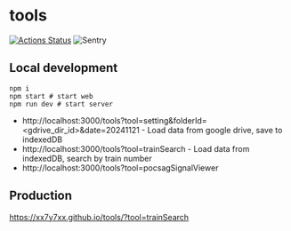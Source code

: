 # tools

[![Actions Status](https://github.com/xx7y7xx/tools/workflows/Build%20&%20deploy/badge.svg)](https://github.com/xx7y7xx/tools/actions)
![Sentry](https://img.shields.io/badge/Sentry-2ea44f?logo=sentry&link=https%3A%2F%2Fxx7y7xx.sentry.io%2F)
![]()

## Local development

```
npm i
npm start # start web
npm run dev # start server
```

- http://localhost:3000/tools?tool=setting&folderId=<gdrive_dir_id>&date=20241121 - Load data from google drive, save to indexedDB
- http://localhost:3000/tools?tool=trainSearch - Load data from indexedDB, search by train number
- http://localhost:3000/tools?tool=pocsagSignalViewer

## Production

https://xx7y7xx.github.io/tools/?tool=trainSearch
